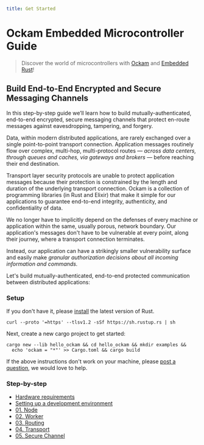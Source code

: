 ```yaml
title: Get Started
```

# Ockam Embedded Microcontroller Guide

> Discover the world of microcontrollers with [Ockam] and [Embedded Rust]!

[Ockam]: https://www.ockam.io/
[Embedded Rust]: https://www.rust-lang.org/what/embedded

## Build End-to-End Encrypted and Secure Messaging Channels

In this step-by-step guide we’ll learn how to build mutually-authenticated, end-to-end encrypted,
secure messaging channels that protect en-route messages against eavesdropping, tampering, and forgery.

Data, within modern distributed applications, are rarely exchanged over a single point-to-point
transport connection. Application messages routinely flow over complex, multi-hop, multi-protocol
routes — _across data centers, through queues and caches, via gateways and brokers_ — before reaching
their end destination.

Transport layer security protocols are unable to protect application messages because their protection
is constrained by the length and duration of the underlying transport connection. Ockam is a collection of
programming libraries (in Rust and Elixir) that make it simple for our applications to guarantee end-to-end
integrity, authenticity, and confidentiality of data.

We no longer have to implicitly depend on the defenses of every machine or application within the same,
usually porous, network boundary. Our application's messages don't have to be vulnerable at every point,
along their journey, where a transport connection terminates.

Instead, our application can have a strikingly smaller vulnerability surface and easily make
_granular authorization decisions about all incoming information and commands._

Let's build mutually-authenticated, end-to-end protected communication between distributed applications:

### Setup

If you don't have it, please [install](https://www.rust-lang.org/tools/install) the latest version of Rust.

```
curl --proto '=https' --tlsv1.2 -sSf https://sh.rustup.rs | sh
```

Next, create a new cargo project to get started:

```
cargo new --lib hello_ockam && cd hello_ockam && mkdir examples &&
  echo 'ockam = "*"' >> Cargo.toml && cargo build
```

If the above instructions don't work on your machine, please
[post a question](https://github.com/ockam-network/ockam/discussions/1642),
we would love to help.

### Step-by-step

<ul>
<li><a href="./hardware#readme">Hardware requirements</a></li>
<li><a href="./setup#readme">Setting up a development environment</a></li>
<li><a href="./01-node#readme">01. Node</a></li>
<li><a href="./02-worker#readme">02. Worker</a>
<li><a href="./03-routing#readme">03. Routing</a></li>
<li><a href="./04-transport#readme">04. Transport</a></li>
<li><a href="./05-secure-channel#readme">05. Secure Channel</a></li>
</ul>

<div style="display: none; visibility: hidden;">
<hr><b>Next:</b> <a href="./hardware#readme">Hardware requirements</a>
</div>
